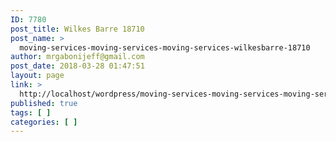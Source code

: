 ```yaml
---
ID: 7780
post_title: Wilkes Barre 18710
post_name: >
  moving-services-moving-services-moving-services-wilkesbarre-18710
author: mrgabonijeff@gmail.com
post_date: 2018-03-28 01:47:51
layout: page
link: >
  http://localhost/wordpress/moving-services-moving-services-moving-services-wilkesbarre-18710/
published: true
tags: [ ]
categories: [ ]
---
```

